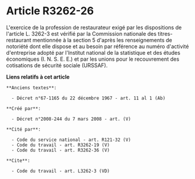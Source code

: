 # Article R3262-26

L'exercice de la profession de restaurateur exigé par les dispositions de l'article L. 3262-3 est vérifié par la Commission
nationale des titres-restaurant mentionnée à la section 5 d'après les renseignements de notoriété dont elle dispose et au
besoin par référence au numéro d'activité d'entreprise adopté par l'Institut national de la statistique et des études
économiques (I. N. S. E. E.) et par les unions pour le recouvrement des cotisations de sécurité sociale (URSSAF).

**Liens relatifs à cet article**

	**Anciens textes**:

	  - Décret n°67-1165 du 22 décembre 1967 - art. 11 al 1 (Ab)

	**Créé par**:

	  - Décret n°2008-244 du 7 mars 2008 - art. (V)

	**Cité par**:

	  - Code du service national - art. R121-32 (V)
	  - Code du travail - art. R3262-19 (V)
	  - Code du travail - art. R3262-36 (V)

	**Cite**:

	  - Code du travail - art. L3262-3 (VD)
